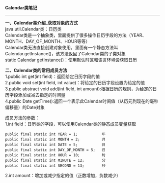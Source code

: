 **Calendar类笔记**  

----------


**一、Calendar类介绍_获取对象的方式**  
java.util.Calendar类：日历类  
Calendar类是一个抽象类，里面提供了很多操作日历字段的方法（YEAR、MONTH、DAY_OF_MONTH、HOUR等等）  
Calendar类无法直接创建对象使用，里面有一个静态方法叫Calendar.getInstance()，该方法返回了Calendar类的子类对象  
static Calendar getInstance()：使用默认时区和语言环境设获取日历  

**二、Calendar类的常用成员方法**  
1.public int get(int field)：返回给定日历字段的值  
2.public void set(int field, int value)：将给定的日历字段设置为给定的值  
3.public abstract void add(int field, int   amount):根据日历的规则，为给定的日历字段添加或减去指定的时间量  
4.public Date getTime():返回一个表示此Calendar时间值（从历元到现在的毫秒偏移量）的Date对象  

成员方法的参数：  
1.int field：日历类的字段，可以使用Calendar类的静态成员变量获取  

    public final static int YEAR = 1;           年
    public final static int MONTH = 2;          月
    public final static int DATE = 5;           日
    public final static int DAY_OF_MONTH = 5;   日
    public final static int HOUR = 10;          时
    public final static int MINUTE = 12;        分
    public final static int SECOND = 13;        秒

2.int amount：增加或减少指定的值（正数增加，负数减少）  